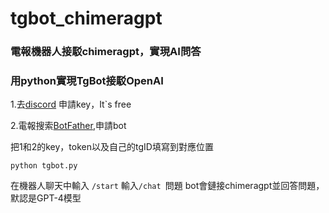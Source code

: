 # tgbot_chimeragpt
### 電報機器人接駁chimeragpt，實現AI問答
### 用python實現TgBot接駁OpenAI

1.去[discord](https://discord.gg/pXDPB7T3) 申請key，It`s free


2.電報搜索[BotFather](https://t.me/BotFather),申請bot


把1和2的key，token以及自己的tgID填寫到對應位置


```
python tgbot.py
```
在機器人聊天中輸入
```/start```
輸入```/chat ```問題
bot會鏈接chimeragpt並回答問題，默認是GPT-4模型











